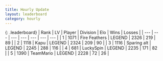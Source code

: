 ```yaml
---
title: Hourly Update
layout: leaderboard
category: hourly
---
```


{: .leaderboard}
| Rank | LV | Player | Division | Elo | Wins | Losses |
| --- | --- | --- | --- | --- | --- | --- |
| <span data-change="0">1</span> | 1071 | <span title="ID: 357425">Fire Feathers</span> | LEGEND | <span data-change="0">2326</span> | <span data-change="0">219</span> | <span data-change="0">89</span> |
| <span data-change="0">2</span> | 1118 | <span title="ID: 204953">Kapu</span> | LEGEND | <span data-change="0">2324</span> | <span data-change="0">209</span> | <span data-change="0">90</span> |
| <span data-change="0">3</span> | 1116 | <span title="ID: 203132">Sparing alt</span> | LEGEND | <span data-change="0">2245</span> | <span data-change="0">288</span> | <span data-change="0">116</span> |
| <span data-change="0">4</span> | 681 | <span title="ID: 498412">LuckySpin</span> | LEGEND | <span data-change="0">2235</span> | <span data-change="0">171</span> | <span data-change="0">82</span> |
| <span data-change="3">5</span> | 1390 | <span title="ID: 164871">TeamMario</span> | LEGEND | <span data-change="21">2228</span> | <span data-change="6">72</span> | <span data-change="1">26</span> |